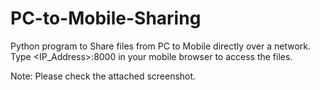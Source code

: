 # PC-to-Mobile-Sharing

Python program to Share files from PC to Mobile directly over a network.
Type <IP_Address>:8000 in your mobile browser to access the files.

Note:  Please check the attached screenshot.
